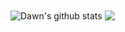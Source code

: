<a>
  <img align="center" src="https://github-readme-stats.vercel.app/api?username=Dawn-David&count_private=true&show_icons=true&include_all_commits=true&theme=default&hide_border=true" alt="Dawn's github stats" />
</a>
<a>
  <img align="center" src="https://github-readme-stats.vercel.app/api/top-langs/?username=Dawn-David&layout=compact&theme=default&hide_border=true" />
</a>
